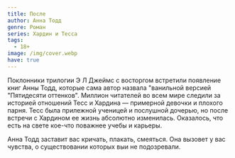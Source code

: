 ```yaml
---
title: После
author: Анна Тодд
genre: Роман
series: Хардин и Тесса
tags:
  - 18+
image: /img/cover.webp
have: true
---
```

Поклонники трилогии Э Л Джеймс с восторгом встретили появление книг Анны Тодд, которые сама автор назвала "ванильной версией "Пятидесяти оттенков". Миллион читателей во всем мире следили за историей отношений Тесс и Хардина — примерной девочки и плохого парня. Тесс была прилежной ученицей и послушной дочерью, но после встречи с Хардином ее жизнь абсолютно изменилась. Оказалось, что есть на свете кое-что поважнее учебы и карьеры.

Анна Тодд заставит вас кричать, плакать, смеяться. Она вызовет у вас чувства, о существовании которых выи не подозревали.
